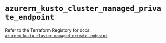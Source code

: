 # `azurerm_kusto_cluster_managed_private_endpoint`

Refer to the Terraform Registory for docs: [`azurerm_kusto_cluster_managed_private_endpoint`](https://www.terraform.io/docs/providers/azurerm/r/kusto_cluster_managed_private_endpoint).

